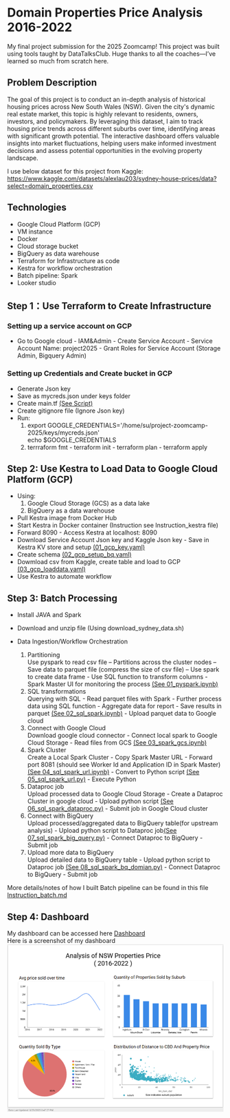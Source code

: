 # Domain Properties Price Analysis 2016-2022
My final project submission for the 2025 Zoomcamp! This project was built using tools taught by DataTalksClub. Huge thanks to all the coaches—I’ve learned so much from scratch here.
## Problem Description
The goal of this project is to conduct an in-depth analysis of historical housing prices across New South Wales (NSW). Given the city's dynamic real estate market, this topic is highly relevant to residents, owners, investors, and policymakers. By leveraging this dataset, I aim to track housing price trends across different suburbs over time, identifying areas with significant growth potential. The interactive dashboard offers valuable insights into market fluctuations, helping users make informed investment decisions and assess potential opportunities in the evolving property landscape.

I use below dataset for this project from Kaggle:<br>
    https://www.kaggle.com/datasets/alexlau203/sydney-house-prices/data?select=domain_properties.csv

## Technologies

* Google Cloud Platform (GCP)
* VM instance
* Docker
* Cloud storage bucket 
* BigQuery as data warehouse
* Terraform for Infrastructure as code
* Kestra for workflow orchestration
* Batch pipeline: Spark
* Looker studio

## Step 1：Use Terraform to Create Infrastructure
### Setting up a service account on GCP
* Go to Google cloud - IAM&Admin - Create Service Account - Service Account Name: project2025 - Grant Roles for Service Account (Storage Admin, Bigquery Admin)
### Setting up Credentials and Create bucket in GCP
* Generate Json key 
* Save as mycreds.json under keys folder
* Create main.tf [(See Script)](https://github.com/Alisasu3/project-zoomcamp-2025/blob/main/Terraform/main.tf) 
* Create gitignore file (Ignore Json key) 
* Run:
    1. export GOOGLE_CREDENTIALS='/home/su/project-zoomcamp-2025/keys/mycreds.json'<br>echo $GOOGLE_CREDENTIALS  
    2. terrraform fmt - terraform init - terraform plan - terraform apply

## Step 2: Use Kestra to Load Data to Google Cloud Platform (GCP) 
* Using: 
    1. Google Cloud Storage (GCS) as a data lake 
    2. BigQuery as a data warehouse
* Pull Kestra image from Docker Hub
* Start Kestra in Docker container (Instruction see Instruction_kestra file)
* Forward 8090 - Access Kestra at localhost: 8090
* Download Service Account Json key and Kaggle Json key - Save in Kestra KV store and setup [(01_gcp_key.yaml)](https://github.com/Alisasu3/project-zoomcamp-2025/blob/main/Kestra/01_gcp_key.yaml)
* Create schema [(02_gcp_setup_bq.yaml)](https://github.com/Alisasu3/project-zoomcamp-2025/blob/main/Kestra/02_gcp_setup_bq.yaml)
* Dowmload csv from Kaggle, create table and load to GCP [(03_gcp_loaddata.yaml)](https://github.com/Alisasu3/project-zoomcamp-2025/blob/main/Kestra/03_gcp_loaddata.yaml) 
* Use Kestra to automate workflow 

## Step 3: Batch Processing
* Install JAVA and Spark 
* Download and unzip file (Using download_sydney_data.sh)
* Data Ingestion/Workflow Orchestration 

    1. Partitioning<br>
    Use pyspark to read csv file – Partitions across the cluster nodes – Save data to parquet file (compress the size of csv file) – Use spark to create data frame - Use SQL function to transform columns - Spark Master UI for monitoring the process [(See 01_pyspark.ipynb)](https://github.com/Alisasu3/project-zoomcamp-2025/blob/main/Batch/code/01_pyspark.ipynb)
    2. SQL transformations<br>
    Querying with SQL - Read parquet files with Spark - Further process data using SQL function - Aggregate data for report - Save results in parquet [(See 02_sql_spark.ipynb)](https://github.com/Alisasu3/project-zoomcamp-2025/blob/main/Batch/code/02_sql_spark.ipynb) - Upload parquet data to Google cloud
    3. Connect with Google Cloud<br>
    Download google cloud connector - Connect local spark to Google Cloud Storage - Read files from GCS [(See 03_spark_gcs.ipynb)](https://github.com/Alisasu3/project-zoomcamp-2025/blob/main/Batch/code/03_spark_gcs.ipynb)
    4. Spark Cluster<br>
    Create a Local Spark Cluster - Copy Spark Master URL - Forward port 8081 (should see Worker Id and Application ID in Spark Master) [(See 04_sql_spark_url.ipynb)](https://github.com/Alisasu3/project-zoomcamp-2025/blob/main/Batch/code/04_sql_spark_url.ipynb) - Convert to Python script [(See 05_sql_spark_url.py)](https://github.com/Alisasu3/project-zoomcamp-2025/blob/main/Batch/code/05_sql_spark_url.py) - Execute Python
    5. Dataproc job<br>
    Upload processed data to Google Cloud Storage - Create a Dataproc Cluster in google cloud - Upload python script [(See 06_sql_spark_dataproc.py)](https://github.com/Alisasu3/project-zoomcamp-2025/blob/main/Batch/code/06_sql_spark_dataproc.py)  - Submit job in Google Cloud cluster
    6. Connect with BigQuery<br>
    Upload processed/aggregated data to BigQuery table(for upstream analysis) - Upload python script to Dataproc job[(See 07_sql_spark_big_query.py)](https://github.com/Alisasu3/project-zoomcamp-2025/blob/main/Batch/code/07_sql_spark_big_query.py) - Connect Dataproc to BigQuery - Submit job
    7. Upload more data to BigQuery<br>
    Upload detailed data to BigQuery table - Upload python script to Dataproc job [(See 08_sql_spark_bq_domian.py)](https://github.com/Alisasu3/project-zoomcamp-2025/blob/main/Batch/code/08_sql_spark_bq_domain.py) - Connect Dataproc to BigQuery - Submit job<br>

More details/notes of how I built Batch pipeline can be found in this file [Instruction_batch.md](https://github.com/Alisasu3/project-zoomcamp-2025/blob/main/Batch/code/Instruction_batch.md)
## Step 4: Dashboard
My dashboard can be accessed here [Dashboard](https://lookerstudio.google.com/s/tvuljM4rBm8)<br>
Here is a screenshot of my dashboard
![dashboard](dashboard.png)



